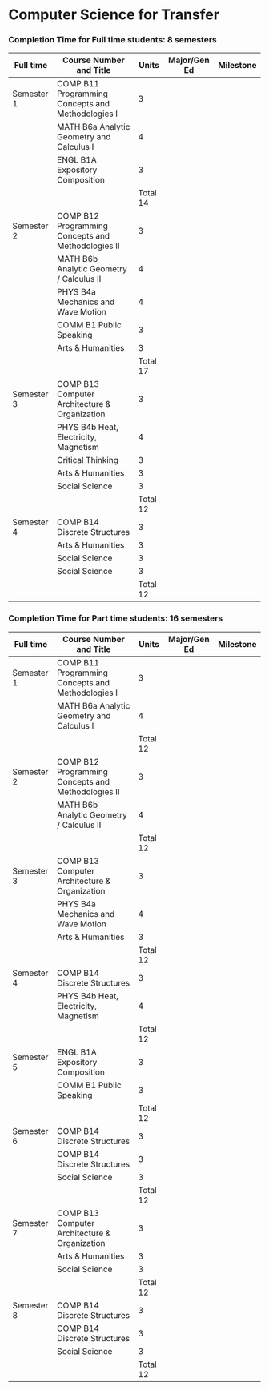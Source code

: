 # Computer Science for Transfer
### Completion Time for Full time students: 8 semesters

| Full time | Course Number and Title | Units | Major/Gen Ed | Milestone |
| --- | --- | --- | --- | --- | 
| Semester 1 | COMP B11 Programming Concepts and Methodologies I | 3 |   |   |    
|  | MATH B6a Analytic Geometry and Calculus I | 4 |   |   |  
|  | ENGL B1A Expository Composition | 3 |   |   |                 
|  |  | Total 14 |  |   | 
| Semester 2 | COMP B12 Programming Concepts and Methodologies II | 3 |   |   |   
|  | MATH B6b Analytic Geometry / Calculus II | 4 |   |   |   
|  | PHYS B4a Mechanics and Wave Motion | 4 |   |   |  
|  | COMM B1 Public Speaking | 3 |   |   | 
|  | Arts & Humanities | 3 |   |   |                 
|  |  | Total 17 |  |   | 
| Semester 3 | COMP B13 Computer Architecture & Organization | 3 |   |   |  
|  | PHYS B4b Heat, Electricity, Magnetism | 4 |   |   |          
|  | Critical Thinking | 3 |   |   |         
|  | Arts & Humanities | 3 |   |   |           
|  | Social Science | 3 |   |   |                   
|  |  | Total 12 |  |   | 
| Semester 4 | COMP B14 Discrete Structures | 3 |   |   |                                         
|  | Arts & Humanities | 3 |   |   |        
|  | Social Science | 3 |   |   |   
|  | Social Science | 3 |   |   |                            
|  |  | Total 12 |  |   | 


### Completion Time for Part time students: 16 semesters
| Full time | Course Number and Title | Units | Major/Gen Ed | Milestone |
| --- | --- | --- | --- | --- | 
| Semester 1 | COMP B11 Programming Concepts and Methodologies I | 3 |   |   |      
|  | MATH B6a Analytic Geometry and Calculus I | 4 |   |   |
|  |  | Total 12 |  |   |  
| Semester 2 | COMP B12 Programming Concepts and Methodologies II | 3 |   |   |   
|  | MATH B6b Analytic Geometry / Calculus II | 4 |   |   |          
|  |  | Total 12 |  |   | 
| Semester 3 | COMP B13 Computer Architecture & Organization | 3 |   |   |        
|  | PHYS B4a Mechanics and Wave Motion | 4 |   |   |      
|  | Arts & Humanities | 3 |   |   |                                
|  |  | Total 12 |  |   |  
| Semester 4 | COMP B14 Discrete Structures | 3 |   |   |                     
|  | PHYS B4b Heat, Electricity, Magnetism | 4 |   |   |    
|  |  | Total 12 |  |   |  
| Semester 5 | ENGL B1A Expository Composition | 3 |   |   |           
|  | COMM B1 Public Speaking | 3 |   |   |                       
|  |  | Total 12 |  |   |  
| Semester 6 | COMP B14 Discrete Structures | 3 |   |   |                     
|  | COMP B14 Discrete Structures | 3 |   |   |        
|  | Social Science | 3 |   |   |                                
|  |  | Total 12 |  |   |  
| Semester 7 | COMP B13 Computer Architecture & Organization | 3 |   |   |        
|  | Arts & Humanities | 3 |   |   |         
|  | Social Science | 3 |   |   |                    
|  |  | Total 12 |  |   |  
| Semester 8 | COMP B14 Discrete Structures | 3 |   |   |                     
|  | COMP B14 Discrete Structures | 3 |   |   |
|  | Social Science | 3 |   |   |                        
|  |  | Total 12 |  |   |  